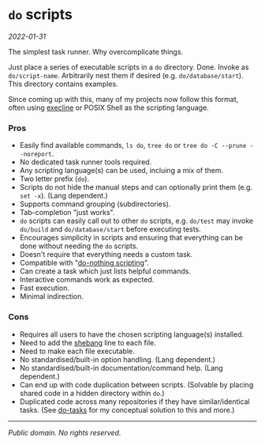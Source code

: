 # `do` scripts

_2022-01-31_

The simplest task runner.  Why overcomplicate things.

Just place a series of executable scripts in a `do` directory.  Done.  Invoke
as `do/script-name`.  Arbitrarily nest them if desired
(e.g. `do/database/start`).  This directory contains examples.

Since coming up with this, many of my projects now follow this format, often
using [execline](https://skarnet.org/software/execline/) or POSIX Shell as the
scripting language.

### Pros

- Easily find available commands, `ls do`, `tree do` or `tree do -C --prune --noreport`.
- No dedicated task runner tools required.
- Any scripting language(s) can be used, incluing a mix of them.
- Two letter prefix (`do`).
- Scripts do not hide the manual steps and can optionally print them (e.g. `set -x`).
  (Lang dependent.)
- Supports command grouping (subdirectories).
- Tab-completion "just works".
- `do` scripts can easily call out to other `do` scripts, e.g. `do/test` may
  invoke `do/build` and `do/database/start` before executing tests.
- Encourages simplicity in scripts and ensuring that everything can be done
  without needing the `do` scripts.
- Doesn't require that everything needs a custom task.
- Compatible with "[do-nothing scripting](https://blog.danslimmon.com/2019/07/15/do-nothing-scripting-the-key-to-gradual-automation/)".
- Can create a task which just lists helpful commands.
- Interactive commands work as expected.
- Fast execution.
- Minimal indirection.

### Cons

- Requires all users to have the chosen scripting language(s) installed.
- Need to add the [shebang](https://en.wikipedia.org/wiki/Shebang_\(Unix\))
  line to each file.
- Need to make each file executable.
- No standardised/built-in option handling.  (Lang dependent.)
- No standardised/built-in documentation/command help.  (Lang dependent.)
- Can end up with code duplication between scripts.  (Solvable by placing
  shared code in a hidden directory within `do`.)
- Duplicated code across many repositories if they have similar/identical
  tasks.  (See [do-tasks](../do-tasks) for my conceptual solution to this and
  more.)

---

_Public domain.  No rights reserved._

